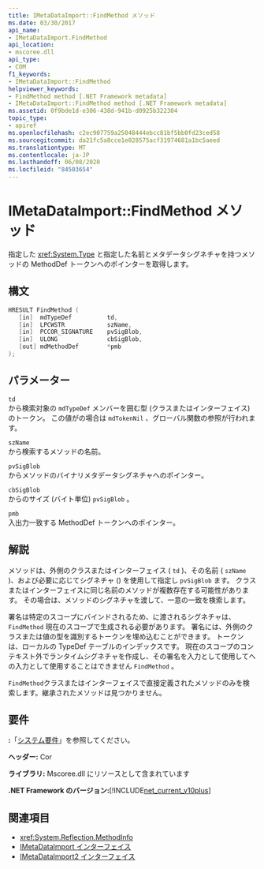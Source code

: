 ```yaml
---
title: IMetaDataImport::FindMethod メソッド
ms.date: 03/30/2017
api_name:
- IMetaDataImport.FindMethod
api_location:
- mscoree.dll
api_type:
- COM
f1_keywords:
- IMetaDataImport::FindMethod
helpviewer_keywords:
- FindMethod method [.NET Framework metadata]
- IMetaDataImport::FindMethod method [.NET Framework metadata]
ms.assetid: 0f9bde1d-e306-438d-941b-d0925b322304
topic_type:
- apiref
ms.openlocfilehash: c2ec907759a25048444ebcc81bf5bb0fd23ced58
ms.sourcegitcommit: da21fc5a8cce1e028575acf31974681a1bc5aeed
ms.translationtype: MT
ms.contentlocale: ja-JP
ms.lasthandoff: 06/08/2020
ms.locfileid: "84503654"
---
```

# <a name="imetadataimportfindmethod-method"></a>IMetaDataImport::FindMethod メソッド
指定した <xref:System.Type> と指定した名前とメタデータシグネチャを持つメソッドの MethodDef トークンへのポインターを取得します。  
  
## <a name="syntax"></a>構文  
  
```cpp  
HRESULT FindMethod (  
   [in]  mdTypeDef          td,  
   [in]  LPCWSTR            szName,
   [in]  PCCOR_SIGNATURE    pvSigBlob,
   [in]  ULONG              cbSigBlob,
   [out] mdMethodDef        *pmb  
);  
```  
  
## <a name="parameters"></a>パラメーター  
 `td`  
 から検索対象の `mdTypeDef` メンバーを囲む型 (クラスまたはインターフェイス) のトークン。 この値がの場合は `mdTokenNil` 、グローバル関数の参照が行われます。  
  
 `szName`  
 から検索するメソッドの名前。  
  
 `pvSigBlob`  
 からメソッドのバイナリメタデータシグネチャへのポインター。  
  
 `cbSigBlob`  
 からのサイズ (バイト単位) `pvSigBlob` 。  
  
 `pmb`  
 入出力一致する MethodDef トークンへのポインター。  
  
## <a name="remarks"></a>解説  
 メソッドは、外側のクラスまたはインターフェイス ( `td` )、その名前 ( `szName` )、および必要に応じてシグネチャ () を使用して指定し `pvSigBlob` ます。 クラスまたはインターフェイスに同じ名前のメソッドが複数存在する可能性があります。 その場合は、メソッドのシグネチャを渡して、一意の一致を検索します。  
  
 署名は特定のスコープにバインドされるため、に渡されるシグネチャは、 `FindMethod` 現在のスコープで生成される必要があります。 署名には、外側のクラスまたは値の型を識別するトークンを埋め込むことができます。 トークンは、ローカルの TypeDef テーブルのインデックスです。 現在のスコープのコンテキスト外でランタイムシグネチャを作成し、その署名を入力として使用してへの入力として使用することはできません `FindMethod` 。  
  
 `FindMethod`クラスまたはインターフェイスで直接定義されたメソッドのみを検索します。継承されたメソッドは見つかりません。  
  
## <a name="requirements"></a>要件  
 **:**「[システム要件](../../get-started/system-requirements.md)」を参照してください。  
  
 **ヘッダー:** Cor  
  
 **ライブラリ:** Mscoree.dll にリソースとして含まれています  
  
 **.NET Framework のバージョン:**[!INCLUDE[net_current_v10plus](../../../../includes/net-current-v10plus-md.md)]  
  
## <a name="see-also"></a>関連項目

- <xref:System.Reflection.MethodInfo>
- [IMetaDataImport インターフェイス](imetadataimport-interface.md)
- [IMetaDataImport2 インターフェイス](imetadataimport2-interface.md)
